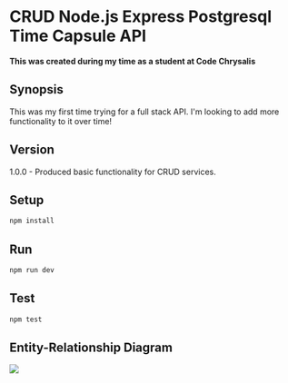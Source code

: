 <b><h1> CRUD Node.js Express Postgresql Time Capsule API </h1></b>

__This was created during my time as a student at Code Chrysalis__

## Synopsis
This was my first time trying for a full stack API. 
I'm looking to add more functionality to it over time!

## Version
1.0.0 - Produced basic functionality for CRUD services.

## Setup

```sh
npm install
```

## Run

```sh
npm run dev
```

## Test

```sh
npm test
```

## Entity-Relationship Diagram

![](https://www.lucidchart.com/publicSegments/view/4390245d-6ab3-4e29-8ffe-0951806ff035/image.png)

